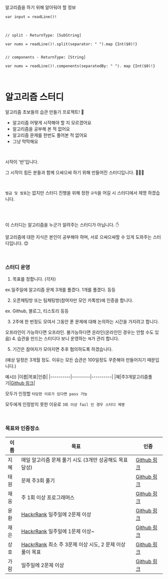 알고리즘을 하기 위해 알아둬야 할 정보

```
var input = readLine()!
```

<br>

```
// split - ReturnType: [SubString] 

var nums = readLine()!.split(separator: " ").map {Int($0)!} 


// components - ReturnType: [String] 

var nums = readLine()!.components(separatedBy: " "). map {Int($0)!}
```

<br>




# 알고리즘 스터디


알고리즘 초보들의 습관 만들기 프로젝트! 🌱


- 알고리즘 어떻게 시작해야 할 지 모르겠어요
- 알고리즘을 공부해 본 적 없어요
- 알고리즘 문제를 한번도 풀어본 적 없어요
- 그냥 막막해요


<br>

시작이 '반'입니다.

그 시작이 힘든 분들과 함께 으쌰으쌰 하기 위해 만들어진 스터디입니다. 👏👏👏

<br>


 `벌금 및 발표`는 없지만 스터디 진행을 위해 정한 `규칙`을 어길 시 스터디에서 제명 하겠습니다.

<br>
<br>

이 스터디는 알고리즘을 누군가 알려주는 스터디가 아닙니다. ✋

알고리즘에 대한 지식은 본인이 공부해야 하며, 서로 으쌰으쌰할 수 있게 도와주는 스터디입니다. 😊

<br>

### 스터디 운영

1. 목표를 정합니다. (각자)

ex.일주일에 알고리즘 문제 3개를 풀겠다. 1개를 풀겠다. 등등 

2. 오픈채팅방 또는 팀채팅방(참여자만 모인 카톡방)에 인증을 합니다.

ex. Github, 블로그, 티스토리 등등 

3. 2주에 한 번정도 모여서 그동안 푼 문제에 대해 논의하는 시간을 가지려고 합니다.
  
  오프라인이 가능하다면 오프라인. 불가능하다면 온라인(온라인인 경우는 안할 수도 있음)
4. 습관을 만드는 스터디다 보니 운영하는 `졔`가 관리 합니다. 

5. 기간은 참여자가 모아지면 추후 협의하도록 하겠습니다. 
 
 (예상 일정은 3개월 정도. 이유는 모든 습관은 100일정도 꾸준해야 만들어지기 때문입니다.)

예시))
|이름|목표|인증|
|----------|---------|----------|
|졔|주3개알고리즘풀기|[Github 링크](https://github.com/jeehge/HackerRank)|


모두가 인정할 `타당한 이유가 있다면 pass 가능`

모두에게 인정받지 못한 이유로 `3회 이상 fail 인 경우 스터디 제명`


<br>

### 목표와 인증장소

|이름|목표|인증|
|----------|---------|----------|
|지혜|매일 알고리즘 문제 풀기 시도 (3개만 성공해도 목표 달성)|[Github 링크](https://github.com/jeehge/HackerRank)|
|태원|문제 주3회 풀기|[Github 링크](https://github.com/NowEatS/HackerRank/tree/main)|
|재웅|주 1회 이상 프로그래머스 |[Github 링크](https://github.com/sustainable-git/Coding-Test)|
|윤환|[HackrRank](https://www.hackerrank.com/domains/algorithms) 일주일에 2문제 이상|[Github 링크](https://github.com/yunan2/HackerRank)| 
|재은|[HackrRank](https://www.hackerrank.com/domains/algorithms) 일주일에 1문제 이상~|[Github 링크](https://github.com/Jae-eun/Algorithm)| 
|상호|[HackrRank](https://www.hackerrank.com/domains/algorithms) 최소 주 3문제 이상 시도, 2 문제 이상 풀이 목표|[Github 링크](https://github.com/97chos/Algorithm)| 
|가람|일주일에 2문제 이상 |[Github 링크](https://github.com/gr-kim-94/HackerRank)| 

<br>

